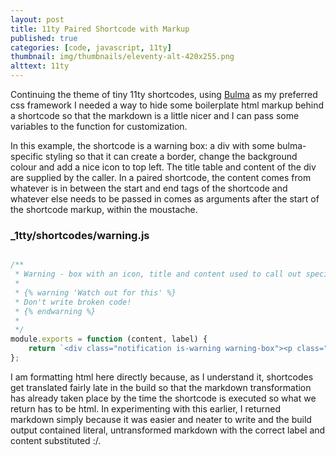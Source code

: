```yaml
---
layout: post
title: 11ty Paired Shortcode with Markup
published: true
categories: [code, javascript, 11ty]
thumbnail: img/thumbnails/eleventy-alt-420x255.png
alttext: 11ty
---
```


Continuing the theme of tiny 11ty shortcodes, using [Bulma](http://bulma.io) as my preferred css framework 
I needed a way to hide some boilerplate html markup behind a shortcode so that the markdown is a little nicer
and I can pass some variables to the function for customization.

In this example, the shortcode is a warning box: a div with some bulma-specific styling so that it can create a border,
change the background colour and add a nice icon to top left. The title table and content of the div are supplied by the 
caller. In a paired shortcode, the content comes from whatever is in between the start and end tags of the shortcode and 
whatever else needs to be passed in comes as arguments after the start of the shortcode markup, within the moustache.

### _1tty/shortcodes/warning.js 

```js

/**
 * Warning - box with an icon, title and content used to call out specific issues to the developer.
 * 
 * {% warning 'Watch out for this' %}
 * Don't write broken code!
 * {% endwarning %}
 * 
 */
module.exports = function (content, label) {
    return `<div class="notification is-warning warning-box"><p class="title is-4">${label}</p>${content}</div>`;
};

```

I am formatting html here directly because, as I understand it, shortcodes get translated fairly late in the build 
so that the markdown transformation has already taken place by the time the shortcode is executed so what we return 
has to be html. In experimenting with this earlier, I returned markdown simply because it was easier and neater to 
write and the build output contained literal, untransformed markdown with the correct label and content substituted :/.
